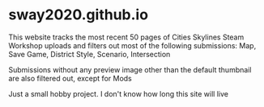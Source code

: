 # sway2020.github.io

This website tracks the most recent 50 pages of Cities Skylines Steam Workshop uploads and filters out most of the following submissions: Map, Save Game, District Style, Scenario, Intersection

Submissions without any preview image other than the default thumbnail are also filtered out, except for Mods

Just a small hobby project. I don't know how long this site will live
